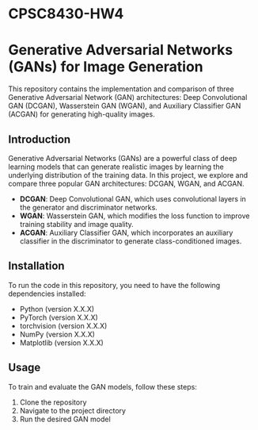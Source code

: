 # CPSC8430-HW4
# Generative Adversarial Networks (GANs) for Image Generation

This repository contains the implementation and comparison of three Generative Adversarial Network (GAN) architectures: Deep Convolutional GAN (DCGAN), Wasserstein GAN (WGAN), and Auxiliary Classifier GAN (ACGAN) for generating high-quality images.

## Introduction
Generative Adversarial Networks (GANs) are a powerful class of deep learning models that can generate realistic images by learning the underlying distribution of the training data. In this project, we explore and compare three popular GAN architectures: DCGAN, WGAN, and ACGAN.

- **DCGAN**: Deep Convolutional GAN, which uses convolutional layers in the generator and discriminator networks.
- **WGAN**: Wasserstein GAN, which modifies the loss function to improve training stability and image quality.
- **ACGAN**: Auxiliary Classifier GAN, which incorporates an auxiliary classifier in the discriminator to generate class-conditioned images.

## Installation
To run the code in this repository, you need to have the following dependencies installed:
- Python (version X.X.X)
- PyTorch (version X.X.X)
- torchvision (version X.X.X)
- NumPy (version X.X.X)
- Matplotlib (version X.X.X)

## Usage
To train and evaluate the GAN models, follow these steps:
1. Clone the repository
2. Navigate to the project directory
3. Run the desired GAN model
